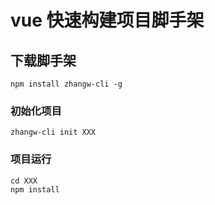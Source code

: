 # vue 快速构建项目脚手架

## 下载脚手架
```
npm install zhangw-cli -g
```

### 初始化项目
```
zhangw-cli init XXX
```

### 项目运行
```
cd XXX
npm install

```

